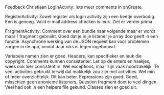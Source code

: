 Feedback Christiaan
LoginActvity:
Iets meer comments in onCreate.

RegisterActivity:
Zowel register als login activity zijn een beetje overbodig. Een is genoeg. 
Valid e-mail address checken is leuk.
Ziet er verder prima. 

FragmentActivity:
Comment over een bundle naar volgende maar er wordt maar 1 fragment gebruikt. 
Goed dat je in je listener je array doorgeeft in een functie. 
Asynchrone werking van de JSON request kan voor problemen zorgen in de app, omdat daar niks is tegen ingebouwd. 

Variabele namen zien er goed. Headers, kan specifieker en leuk die copyright. Comments kunnen consistenter. Let op de enters en haakjes, wees ook hier consistent in. Wel exceptions, maar zijn vaak noodzakelijk. Te veel activities gebruikt terwijl dat makkelijk zou zijn met activities. Wel min of meer overzichtelijk.  Dit kan beter. Expressions zijn goed. Goed, misschien geen anonieme listeners. Question fragment doet te veel dingen. Veel had ook in een helpers file gekund. Classes zien er goed uit. 
